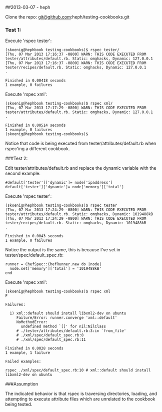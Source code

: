 ##2013-03-07 - heph

Clone the repo: git@github.com:heph/testing-cookbooks.git


### Test 1:
Execute 'rspec tester':

    (skoenig@hephbook testing-cookbooks)$ rspec tester/
    [Thu, 07 Mar 2013 17:16:37 -0800] WARN: THIS CODE EXECUTED FROM tester/attributes/default.rb. Static: omghacks, Dynamic: 127.0.0.1
    [Thu, 07 Mar 2013 17:16:37 -0800] WARN: THIS CODE EXECUTED FROM tester/recipes/default.rb. Static: omghacks, Dynamic: 127.0.0.1
    .

    Finished in 0.00418 seconds
    1 example, 0 failures

Execute 'rspec xml':

    (skoenig@hephbook testing-cookbooks)$ rspec xml/
    [Thu, 07 Mar 2013 17:17:29 -0800] WARN: THIS CODE EXECUTED FROM tester/attributes/default.rb. Static: omghacks, Dynamic: 127.0.0.1
    .

    Finished in 0.00514 seconds
    1 example, 0 failures
    (skoenig@hephbook testing-cookbooks)$ 

Notice that code is being executed from tester/attributes/default.rb when rspec'ing a different cookbook.

###Test 2:

Edit tester/attributes/default.rb and replace the dynamic variable with the second example:

    #default['tester']['dynamic']= node['ipaddress']
    default['tester']['dynamic']= node['memory']['total']

Execute 'rspec tester':

    (skoenig@hephbook testing-cookbooks)$ rspec tester
    [Thu, 07 Mar 2013 17:24:29 -0800] WARN: THIS CODE EXECUTED FROM tester/attributes/default.rb. Static: omghacks, Dynamic: 1019488kB
    [Thu, 07 Mar 2013 17:24:29 -0800] WARN: THIS CODE EXECUTED FROM tester/recipes/default.rb. Static: omghacks, Dynamic: 1019488kB
    .
    
    Finished in 0.0043 seconds
    1 example, 0 failures

Notice the output is the same, this is because I've set in tester/spec/default_spec.rb:

    runner = ChefSpec::ChefRunner.new do |node|
      node.set['memory']['total'] = '1019488kB'
    end

Execute 'rspec xml':

    (skoenig@hephbook testing-cookbooks)$ rspec xml
    F
    
    Failures:
    
      1) xml::default should install libxml2-dev on ubuntu
         Failure/Error: runner.converge 'xml::default'
         NoMethodError:
           undefined method `[]' for nil:NilClass
         # ./tester/attributes/default.rb:3:in `from_file'
         # ./xml/spec/default_spec.rb:8
         # ./xml/spec/default_spec.rb:11
    
    Finished in 0.0028 seconds
    1 example, 1 failure
    
    Failed examples:
    
    rspec ./xml/spec/default_spec.rb:10 # xml::default should install libxml2-dev on ubuntu

###Assumption

The indicated behavior is that rspec is traversing directories, loading, and attempting to execute attribute files which are unrelated to the cookbook being tested.
